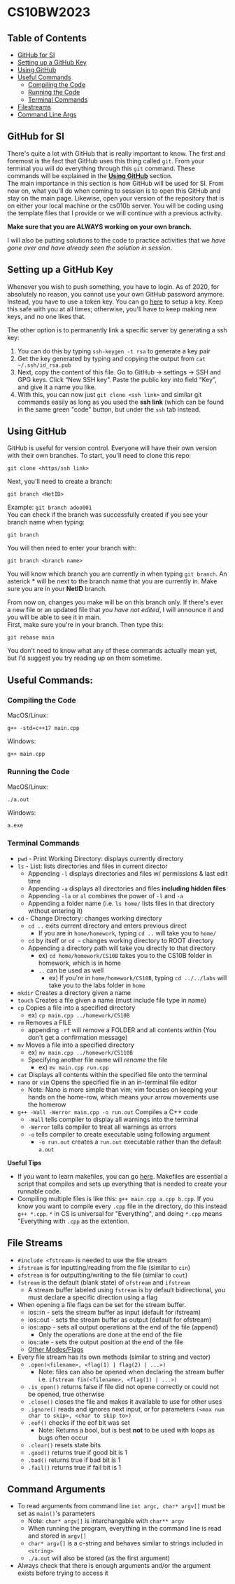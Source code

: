 # CS10BW2023
## Table of Contents
* [GitHub for SI](#github-for-si)
* [Setting up a GitHub Key](#setting-up-a-github-key)
* [Using GitHub](#using-github)
* [Useful Commands](#useful-commands)
  * [Compiling the Code](#compiling-the-code)
  * [Running the Code](#running-the-code)
  * [Terminal Commands](#terminal-commands)
* [Filestreams](#file-streams)
* [Command Line Args](#command-arguments)

## GitHub for SI
There's quite a lot with GitHub that is really important to know. The first and foremost is the fact that GitHub uses this thing called `git`. From your terminal you will do everything through this `git` command. These commands will be explained in the **[Using GitHub](#using-github)** section.  
The main importance in this section is how GitHub will be used for SI. From now on, what you'll do when coming to session is to open this GitHub and stay on the main page. Likewise, open your version of the repository that is on either your local machine or the cs010b server. You will be coding using the template files that I provide or we will continue with a previous activity.  

**Make sure that you are ALWAYS working on your own branch.**

I will also be putting solutions to the code to practice activities that we *have gone over and have already seen the solution in session*.
 
## Setting up a GitHub Key
Whenever you wish to push something, you have to login. As of 2020, for absolutely no reason, you cannot use your own GitHub password anymore. Instead, you have to use a token key. You can go [here](https://docs.github.com/en/authentication/keeping-your-account-and-data-secure/creating-a-personal-access-token) to setup a key. Keep this safe with you at all times; otherwise, you'll have to keep making new keys, and no one likes that.  

The other option is to permanently link a specific server by generating a ssh key:
1. You can do this by typing `ssh-keygen -t rsa` to generate a key pair  
2. Get the key generated by typing and copying the output from `cat ~/.ssh/id_rsa.pub`
3. Next, copy the content of this file. Go to GitHub -> settings -> SSH and GPG keys. 
Click “New SSH key”. Paste the public key into field “Key”, and give it a name you like.
4. With this, you can now just `git clone <ssh link>` and similar git commands easily as long as you used the **ssh link** (which can be found in the same green "code" button, but under the `ssh` tab instead.
## Using GitHub
GitHub is useful for version control. Everyone will have their own version with their own branches. To start, you'll need to clone this repo:
```
git clone <https/ssh link>
```

Next, you'll need to create a branch:
```
git branch <NetID>
```
Example: `git branch adoo001`  
You can check if the branch was successfully created if you see your branch name when typing:
```
git branch
```

You will then need to enter your branch with:
```
git branch <branch name>
```
You will know which branch you are currently in when typing `git branch`. An asterick * will be next to the branch name that you are currently in. Make sure you are in your **NetID** branch.

From now on, changes you make will be on this branch only. If there's ever a new file or an updated file that *you have not edited*, I will announce it and you will be able to see it in main.  
First, make sure you're in your branch. Then type this:
```
git rebase main
```

You don't need to know what any of these commands actually mean yet, but I'd suggest you try reading up on them sometime.
## Useful Commands:
### Compiling the Code
MacOS/Linux:  
```
g++ -std=c++17 main.cpp
```
Windows:  
```
g++ main.cpp
```
### Running the Code
MacOS/Linux:  
```
./a.out
```
Windows:  
```
a.exe
```

### Terminal Commands
* `pwd` - Print Working Directory: displays currently directory
* `ls` - List: lists directories and files in current director
  * Appending `-l` displays directories and files w/ permissions & last edit time
  * Appending `-a` displays all directories and files **including hidden files**
  * Appending `-la` or `al` combines the power of `-l` and `-a`
  * Appending a folder name (i.e. `ls home/` lists files in that directory without entering it)
* `cd` - Change Directory: changes working directory
  * `cd ..` exits current directory and enters previous direct
    * If you are in `home/homework`, typing `cd ..` will take you to `home/`
  * `cd` by itself or `cd ~` changes working directory to ROOT directory
  * Appending a directory path will take you directly to that directory
    * ex) `cd home/homework/CS10B` takes you to the CS10B folder in homework, which is in home
    * `..` can be used as well
      * ex) If you're in `home/homework/CS10B`, typing `cd ../../labs` will take you to the labs folder in `home`
* `mkdir` Creates a directory given a name
* `touch` Creates a file given a name (must include file type in name)
* `cp` Copies a file into a specified directory
  * ex) `cp main.cpp ../homework/CS10B`
* `rm` Removes a FILE
  * appending `-rf` will remove a FOLDER and all contents within (You don't get a confirmation message)
* `mv` Moves a file into a specified directory
  * ex) `mv main.cpp ../homework/CS110B`
  * Specifying another file name will *rename* the file
    * ex) `mv main.cpp run.cpp`
* `cat` Displays all contents within the specified file onto the terminal
* `nano` or `vim` Opens the specified file in an in-terminal file editor
  * Note: Nano is more simple than vim; vim focuses on keeping your hands on the home-row, which means your arrow movements use the homerow
* `g++ -Wall -Werror main.cpp -o run.out` Compiles a C++ code
  * `-Wall` tells compiler to display all warnings into the terminal
  * `-Werror` tells compiler to treat all warnings as errors
  * `-o` tells compiler to create executable using following argument
    * `-o run.out` creates a `run.out` executable rather than the default `a.out`


**Useful Tips**
* If you want to learn makefiles, you can go [here](https://makefiletutorial.com/). Makefiles are essential a script that compiles and sets up everything that is needed to create your runnable code.
* Compiling multiple files is like this: `g++ main.cpp a.cpp b.cpp`. If you know you want to compile every `.cpp` file in the directory, do this instead `g++ *.cpp`. `*` in CS is universal for "Everything", and doing `*.cpp` means "Everything with `.cpp` as the extention.


## File Streams
* `#include <fstream>` is needed to use the file stream
* `ifstream` is for inputting/reading from the file (similar to `cin`)
* `ofstream` is for outputting/writing to the file (similar to `cout`)
* `fstream` is the default (blank state) of `ofstream` and `ifstream`
    * A stream buffer labeled using `fstream` is by default bidirectional, you must declare a specific direction using a flag
* When opening a file flags can be set for the stream buffer.
  * ios::in - sets the stream buffer as input (default for ifstream)
  * ios::out - sets the stream buffer as output (default for ofstream)
  * ios::app - sets all output operations at the end of the file (append)
      * Only the operations are done at the end of the file
  * ios::ate - sets the output position at the end of the file
  * [Other Modes/Flags](http://www.cplusplus.com/reference/fstream/fstream/fstream/)
* Every file stream has its own methods (similar to string and vector)
  * `.open(<filename>, <flag(1) | flag(2) | ...>)`
      * Note: files can also be opened when declaring the stream buffer i.e. `ifstream fin(<filename>, <flag(1) | ...>)`
  * `.is_open()` returns false if file did not opene correctly or could not be opened, true otherwise
  * `.close()` closes the file and makes it available to use for other uses
  * `.ignore()` reads and ignores next input, or for parameters `(<max num char to skip>, <char to skip to>)`
  * `.eof()` checks if the eof bit was set
      * Note: Returns a bool, but is best **not** to be used with loops as bugs often occur
  * `.clear()` resets state bits
  * `.good()` returns true if good bit is 1
  * `.bad()` returns true if bad bit is 1
  * `.fail()` returns true if fail bit is 1
  
## Command Arguments
* To read arguments from command line `int argc, char* argv[]` must be set as `main()`'s parameters
  * Note: `char* argv[]` is interchangable with `char** argv`
  * When running the program, everything in the command line is read and stored in `argv[]`
  * `char* argv[]` is a c-string and behaves similar to strings included in `<string>`
  * `./a.out` will also be stored (as the first argument)
* Always check that there is enough arguments and/or the argument exists before trying to access it

